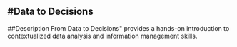 #Data to Decisions
----------------------
##Description
From Data to Decisions" provides a hands-on introduction to
contextualized data analysis and information management skills.
